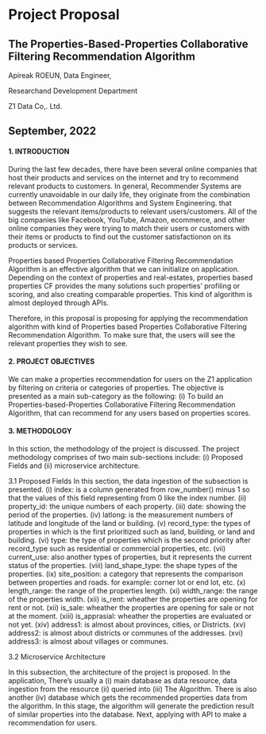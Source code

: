 # Project Proposal

## The Properties-Based-Properties Collaborative Filtering Recommendation Algorithm

Apireak ROEUN, Data Engineer,

Researchand Development Department

Z1 Data Co,. Ltd.

## September, 2022

#### 1. INTRODUCTION
During the last few decades, there have been several online companies that host their products and services on the internet and try to recommend relevant products to customers. In general, Recommender Systems are currently unavoidable in our daily life, they originate from the combination between Recommendation Algorithms and System Engineering. that suggests the relevant items/products to relevant users/customers. All of the big companies like Facebook, YouTube, Amazon, ecommerce, and other online companies they were trying to match their users or customers with their items or products to find out the customer satisfactionon on its products or services. 

Properties based Properties Collaborative Filtering Recommendation Algorithm is an effective algorithm that we can initialize on application. Depending on the context of properties and real-estates, properties based properties CF provides the many solutions such properties’ profiling or scoring, and also creating comparable properties. This kind of algorithm is almost deployed through APIs.  

Therefore, in this proposal is proposing for applying the recommendation algorithm with kind of Properties based Properties Collaborative Filtering Recommendation Algorithm. To make sure that, the users will see the relevant properties they wish to see. 

#### 2. PROJECT OBJECTIVES

We can make a properties recommendation for users on the Z1 application by filtering on criteria or categories of properties. The objective is presented as a main sub-category as the following: (i) To build an Properties-based-Properties Collaborative Filtering Recommendation Algorithm, that can recommend for any users based on properties scores.

#### 3. METHODOLOGY
In this sction, the methodology of the project is discussed. The project methodology comprises of two main sub-sections include: (i) Proposed Fields and (ii) microservice architecture.

3.1 Proposed Fields 
In this section, the data ingestion of the subsection is presented. (i) index: is a column generated from row_number() minus 1 so that the values of this field representing from 0 like the index number. (ii) property_id: the unique numbers of each property. (iii) date: showing the period of the properties. (iv) latlong: is the measurement numbers of latitude and longitude of the land or building. (v) record_type: the types of properties in which is the first prioritized such as land, building, or land and building. (vi) type: the type of properties which is the second priority after record_type such as residential or commercial properties, etc. (vii) current_use: also another types of properties, but it represents the current status of the properties. (viii) land_shape_type: the shape types of the properties. (ix) site_position: a category that represents the comparison between properties and roads. for example: corner lot or end lot, etc. (x) length_range: the range of the properties length. (xi) width_range: the range of the properties width. (xii) is_rent: wheather the properties are opening for rent or not. (xii) is_sale: wheather the properties are opening for sale or not at the moment. (xiii) is_apprasial: wheather the properties are evaluated or not yet. (xiv) address1: is almost about provinces, cities, or Districts. (xv) address2: is almost about districts or communes of the addresses. (xvi) address3: is almost about villages or communes. 

3.2 Microservice Architecture 

In this subsection, the architecture of the project is proposed. In the application, There’s usually a (i) main database as data resource, data ingestion from the resource (ii) queried into (iii) The Algorithm. There is also another (iv) database which gets the recommended properties data from the algorithm. In this stage, the algorithm will generate the prediction result of similar properties into the database. Next, applying with API to make a recommendation for users.
